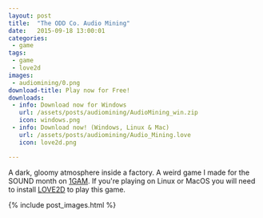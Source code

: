 ```yaml
---
layout: post
title:  "The ODD Co. Audio Mining"
date:   2015-09-18 13:00:01
categories:
 - game
tags:
 - game
 - love2d
images:
 - audiomining/0.png
download-title: Play now for Free!
downloads:
 - info: Download now for Windows
   url: /assets/posts/audiomining/AudioMining_win.zip
   icon: windows.png
 - info: Download now! (Windows, Linux & Mac)
   url: /assets/posts/audiomining/Audio_Mining.love
   icon: love2d.png

---
```


A dark, gloomy atmosphere inside a factory. A weird game I made for the SOUND month on [1GAM]. 
If you're playing on Linux or MacOS you will need to install [LOVE2D] to play this game.

<!--more-->

{% include post_images.html %}

[1GAM]:http://onegameamonth.com/
[LOVE2D]:https://love2d.org/